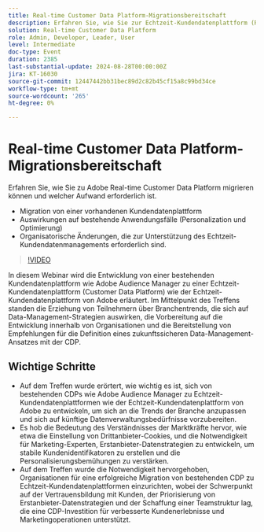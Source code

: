 ```yaml
---
title: Real-time Customer Data Platform-Migrationsbereitschaft
description: Erfahren Sie, wie Sie zur Echtzeit-Kundendatenplattform (RTCDP) migrieren können und welcher Aufwand erforderlich ist:- Migrieren von einer bestehenden CDP - Auswirkungen auf bestehende Anwendungsfälle (Personalization und Optimierung) - Organisationsänderungen, die zur Unterstützung des Echtzeit-Kundendatenmanagements erforderlich sind.
solution: Real-time Customer Data Platform
role: Admin, Developer, Leader, User
level: Intermediate
doc-type: Event
duration: 2385
last-substantial-update: 2024-08-28T00:00:00Z
jira: KT-16030
source-git-commit: 12447442bb31bec89d2c82b45cf15a8c99bd34ce
workflow-type: tm+mt
source-wordcount: '265'
ht-degree: 0%

---
```



# Real-time Customer Data Platform-Migrationsbereitschaft

Erfahren Sie, wie Sie zu Adobe Real-time Customer Data Platform migrieren können und welcher Aufwand erforderlich ist.

* Migration von einer vorhandenen Kundendatenplattform
* Auswirkungen auf bestehende Anwendungsfälle (Personalization und Optimierung)
* Organisatorische Änderungen, die zur Unterstützung des Echtzeit-Kundendatenmanagements erforderlich sind.

>[!VIDEO](https://video.tv.adobe.com/v/3432995/?learn=on)

In diesem Webinar wird die Entwicklung von einer bestehenden Kundendatenplattform wie Adobe Audience Manager zu einer Echtzeit-Kundendatenplattform (Customer Data Platform) wie der Echtzeit-Kundendatenplattform von Adobe erläutert. Im Mittelpunkt des Treffens standen die Erziehung von Teilnehmern über Branchentrends, die sich auf Data-Management-Strategien auswirken, die Vorbereitung auf die Entwicklung innerhalb von Organisationen und die Bereitstellung von Empfehlungen für die Definition eines zukunftssicheren Data-Management-Ansatzes mit der CDP.

## Wichtige Schritte

* Auf dem Treffen wurde erörtert, wie wichtig es ist, sich von bestehenden CDPs wie Adobe Audience Manager zu Echtzeit-Kundendatenplattformen wie der Echtzeit-Kundendatenplattform von Adobe zu entwickeln, um sich an die Trends der Branche anzupassen und sich auf künftige Datenverwaltungsbedürfnisse vorzubereiten.
* Es hob die Bedeutung des Verständnisses der Marktkräfte hervor, wie etwa die Einstellung von Drittanbieter-Cookies, und die Notwendigkeit für Marketing-Experten, Erstanbieter-Datenstrategien zu entwickeln, um stabile Kundenidentifikatoren zu erstellen und die Personalisierungsbemühungen zu verstärken.
* Auf dem Treffen wurde die Notwendigkeit hervorgehoben, Organisationen für eine erfolgreiche Migration von bestehenden CDP zu Echtzeit-Kundendatenplattformen einzurichten, wobei der Schwerpunkt auf der Vertrauensbildung mit Kunden, der Priorisierung von Erstanbieter-Datenstrategien und der Schaffung einer Teamstruktur lag, die eine CDP-Investition für verbesserte Kundenerlebnisse und Marketingoperationen unterstützt.
